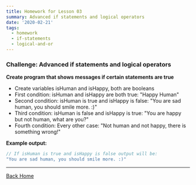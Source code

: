 ```yaml
---
title: Homework for Lesson 03
summary: Advanced if statements and logical operators
date: '2020-02-21'
tags:
  - homework
  - if-statements
  - logical-and-or
---
```

### Challenge: Advanced if statements and logical operators

**Create program that shows messages if certain statements are true**
* Create variables isHuman and isHappy, both are booleans
* First condition: isHuman and isHappy are both true: "Happy Human"
* Second condition: isHuman is true and isHappy is false: "You are sad human, you should smile more. :)"
* Third condition: isHuman is false and isHappy is true: "You are happy but not human, what are you?"
* Fourth condition: Every other case: "Not human and not happy, there is something wrong!"

__Example output:__
```javascript
// If isHuman is true and isHappy is false output will be:
"You are sad human, you should smile more. :)"
```




- - -


[Back Home](/)